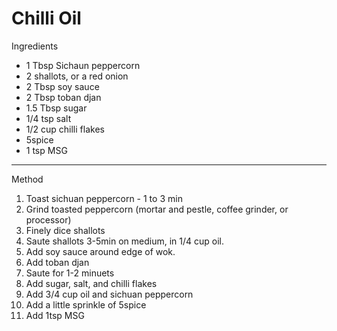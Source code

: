 # Chilli Oil

Ingredients

-   1 Tbsp Sichaun peppercorn
-   2 shallots, or a red onion
-   2 Tbsp soy sauce
-   2 Tbsp toban djan
-   1.5 Tbsp sugar
-   1/4 tsp salt
-   1/2 cup chilli flakes
-   5spice
-   1 tsp MSG

--------------------------------------------------------------------------------

Method

1.  Toast sichuan peppercorn - 1 to 3 min
2.  Grind toasted peppercorn (mortar and pestle, coffee grinder, or processor)
3.  Finely dice shallots
4.  Saute shallots 3-5min on medium, in 1/4 cup oil.
5.  Add soy sauce around edge of wok.
6.  Add toban djan
7.  Saute for 1-2 minuets
8.  Add sugar, salt, and chilli flakes
9.  Add 3/4 cup oil and sichuan peppercorn
10. Add a little sprinkle of 5spice
11. Add 1tsp MSG
